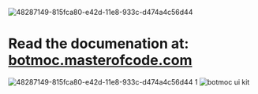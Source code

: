 ![48287149-815fca80-e42d-11e8-933c-d474a4c56d44](https://user-images.githubusercontent.com/18271248/49664425-79d51680-fa17-11e8-866c-8a0d405159e9.png)

# Read the documenation at: [botmoc.masterofcode.com](https://BOTMOC.masterofcode.com/)
![48287149-815fca80-e42d-11e8-933c-d474a4c56d44 1](https://user-images.githubusercontent.com/18271248/49664310-1b0f9d00-fa17-11e8-9945-3efc5e5edd25.png)
![botmoc ui kit](https://user-images.githubusercontent.com/18271248/48287149-815fca80-e42d-11e8-933c-d474a4c56d44.png)
